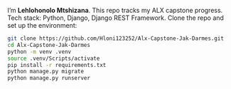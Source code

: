 I’m **Lehlohonolo Mtshizana**. This repo tracks my ALX capstone progress.  
Tech stack: Python, Django, Django REST Framework.
Clone the repo and set up the environment:

```bash
git clone https://github.com/Hloni123252/Alx-Capstone-Jak-Darmes.git
cd Alx-Capstone-Jak-Darmes
python -m venv .venv
source .venv/Scripts/activate
pip install -r requirements.txt
python manage.py migrate
python manage.py runserver
